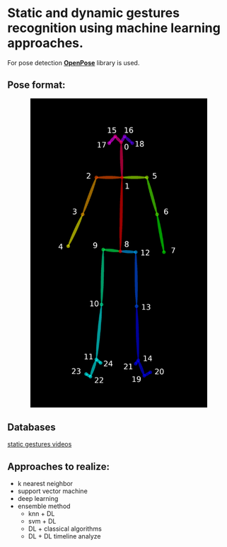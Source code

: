 # Static and dynamic gestures recognition using machine learning approaches.
For pose detection [__OpenPose__](
https://github.com/CMU-Perceptual-Computing-Lab/openpose) library is used.

## Pose format:<br>
<p align="center">
    <img src="readme_data/keypoints_pose_25.png" alt="pose format" width="400"/>
</p>

## Databases
[static gestures videos](https://yadi.sk/d/jDZkoxHzegaF5g)

## Approaches to realize:

- k nearest neighbor
- support vector machine
- deep learning
- ensemble method
     - knn + DL
     - svm + DL
     - DL + classical algorithms
     - DL + DL timeline analyze
